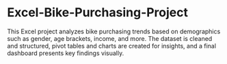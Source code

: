 # Excel-Bike-Purchasing-Project
This Excel project analyzes bike purchasing trends based on demographics such as gender, age brackets, income, and more. The dataset is cleaned and structured, pivot tables and charts are created for insights, and a final dashboard presents key findings visually.
